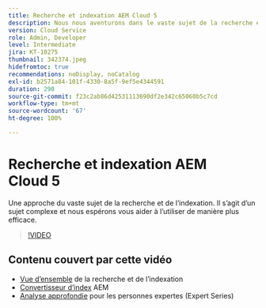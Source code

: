 ```yaml
---
title: Recherche et indexation AEM Cloud 5
description: Nous nous aventurons dans le vaste sujet de la recherche et de l’indexation.
version: Cloud Service
role: Admin, Developer
level: Intermediate
jira: KT-10275
thumbnail: 342374.jpeg
hidefromtoc: true
recommendations: noDisplay, noCatalog
exl-id: b2571a84-101f-4330-8a5f-9ef5e4344591
duration: 290
source-git-commit: f23c2ab86d42531113690df2e342c65060b5c7cd
workflow-type: tm+mt
source-wordcount: '67'
ht-degree: 100%

---
```


# Recherche et indexation AEM Cloud 5

Une approche du vaste sujet de la recherche et de l’indexation. Il s’agit d’un sujet complexe et nous espérons vous aider à l’utiliser de manière plus efficace.

>[!VIDEO](https://video.tv.adobe.com/v/342374?quality=12&learn=on)

## Contenu couvert par cette vidéo

+ [Vue d’ensemble](https://experienceleague.adobe.com/docs/experience-manager-cloud-service/content/operations/indexing.html?lang=fr) de la recherche et de l’indexation
+ [Convertisseur d’index](https://experienceleague.adobe.com/docs/experience-manager-cloud-service/content/migration-journey/refactoring-tools/index-converter.html?lang=fr) AEM
+ [Analyse approfondie](../../../cloud-service/migration/moving-to-aem-as-a-cloud-service/search-and-indexing.md) pour les personnes expertes (Expert Series)
